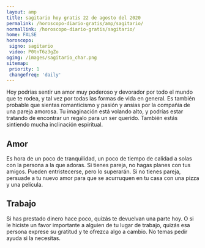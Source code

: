```yaml
---
layout: amp
title: sagitario hoy gratis 22 de agosto del 2020 
permalink: /horoscopo-diario-gratis/amp/sagitario/
normallink: /horoscopo-diario-gratis/sagitario/
home: FALSE
horoscopo:
 signo: sagitario
 video: P0tnT6z3gZo
ogimg: /images/sagitario_char.png
sitemap:
 priority: 1
 changefreq: 'daily'
---
```



Hoy podrías sentir un amor muy poderoso y devorador por todo el mundo que te rodea, y tal vez por todas las formas de vida en general. Es también probable que sientas romanticismo y pasión y ansias por la compañía de una pareja amorosa. Tu imaginación está volando alto, y podrías estar tratando de encontrar un regalo para un ser querido. También estás sintiendo mucha inclinación espiritual.

## Amor

Es hora de un poco de tranquilidad, un poco de tiempo de calidad a solas con la persona a la que adoras. Si tienes pareja, no hagas planes con tus amigos. Pueden entristecerse, pero lo superarán. Si no tienes pareja, persuade a tu nuevo amor para que se acurruquen en tu casa con una pizza y una película.

## Trabajo

Si has prestado dinero hace poco, quizás te devuelvan una parte hoy. O si le hiciste un favor importante a alguien de tu lugar de trabajo, quizás esa persona exprese su gratitud y te ofrezca algo a cambio. No temas pedir ayuda si la necesitas.